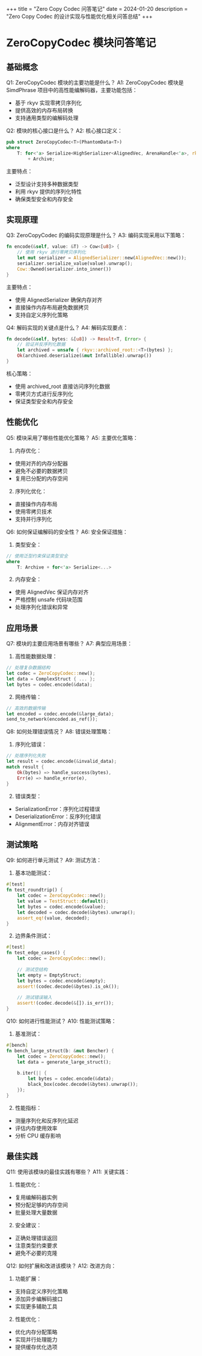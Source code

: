 +++
title = "Zero Copy Codec 问答笔记"
date = 2024-01-20
description = "Zero Copy Codec 的设计实现与性能优化相关问答总结"
+++

# ZeroCopyCodec 模块问答笔记

## 基础概念

Q1: ZeroCopyCodec 模块的主要功能是什么？
A1: ZeroCopyCodec 模块是 SimdPhrase 项目中的高性能编解码器，主要功能包括：
- 基于 rkyv 实现零拷贝序列化
- 提供高效的内存布局转换
- 支持通用类型的编解码处理

Q2: 模块的核心接口是什么？
A2: 核心接口定义：
```rust
pub struct ZeroCopyCodec<T>(PhantomData<T>)
where
    T: for<'a> Serialize<HighSerializer<AlignedVec, ArenaHandle<'a>, rkyv::rancor::Error>>
        + Archive;
```
主要特点：
- 泛型设计支持多种数据类型
- 利用 rkyv 提供的序列化特性
- 确保类型安全和内存安全

## 实现原理

Q3: ZeroCopyCodec 的编码实现原理是什么？
A3: 编码实现采用以下策略：
```rust
fn encode(&self, value: &T) -> Cow<[u8]> {
    // 使用 rkyv 进行零拷贝序列化
    let mut serializer = AlignedSerializer::new(AlignedVec::new());
    serializer.serialize_value(value).unwrap();
    Cow::Owned(serializer.into_inner())
}
```
主要特点：
- 使用 AlignedSerializer 确保内存对齐
- 直接操作内存布局避免数据拷贝
- 支持自定义序列化策略

Q4: 解码实现的关键点是什么？
A4: 解码实现要点：
```rust
fn decode(&self, bytes: &[u8]) -> Result<T, Error> {
    // 验证并反序列化数据
    let archived = unsafe { rkyv::archived_root::<T>(bytes) };
    Ok(archived.deserialize(&mut Infallible).unwrap())
}
```
核心策略：
- 使用 archived_root 直接访问序列化数据
- 零拷贝方式进行反序列化
- 保证类型安全和内存安全

## 性能优化

Q5: 模块采用了哪些性能优化策略？
A5: 主要优化策略：
1. 内存优化：
- 使用对齐的内存分配器
- 避免不必要的数据拷贝
- 复用已分配的内存空间

2. 序列化优化：
- 直接操作内存布局
- 使用零拷贝技术
- 支持并行序列化

Q6: 如何保证编解码的安全性？
A6: 安全保证措施：
1. 类型安全：
```rust
// 使用泛型约束保证类型安全
where
    T: Archive + for<'a> Serialize<...>
```

2. 内存安全：
- 使用 AlignedVec 保证内存对齐
- 严格控制 unsafe 代码块范围
- 处理序列化错误和异常

## 应用场景

Q7: 模块的主要应用场景有哪些？
A7: 典型应用场景：
1. 高性能数据处理：
```rust
// 处理复杂数据结构
let codec = ZeroCopyCodec::new();
let data = ComplexStruct { ... };
let bytes = codec.encode(&data);
```

2. 网络传输：
```rust
// 高效的数据传输
let encoded = codec.encode(&large_data);
send_to_network(encoded.as_ref());
```

Q8: 如何处理错误情况？
A8: 错误处理策略：
1. 序列化错误：
```rust
// 处理序列化失败
let result = codec.encode(&invalid_data);
match result {
    Ok(bytes) => handle_success(bytes),
    Err(e) => handle_error(e),
}
```

2. 错误类型：
- SerializationError：序列化过程错误
- DeserializationError：反序列化错误
- AlignmentError：内存对齐错误

## 测试策略

Q9: 如何进行单元测试？
A9: 测试方法：
1. 基本功能测试：
```rust
#[test]
fn test_roundtrip() {
    let codec = ZeroCopyCodec::new();
    let value = TestStruct::default();
    let bytes = codec.encode(&value);
    let decoded = codec.decode(&bytes).unwrap();
    assert_eq!(value, decoded);
}
```

2. 边界条件测试：
```rust
#[test]
fn test_edge_cases() {
    let codec = ZeroCopyCodec::new();
    
    // 测试空结构
    let empty = EmptyStruct;
    let bytes = codec.encode(&empty);
    assert!(codec.decode(&bytes).is_ok());
    
    // 测试错误输入
    assert!(codec.decode(&[]).is_err());
}
```

Q10: 如何进行性能测试？
A10: 性能测试策略：
1. 基准测试：
```rust
#[bench]
fn bench_large_struct(b: &mut Bencher) {
    let codec = ZeroCopyCodec::new();
    let data = generate_large_struct();
    
    b.iter(|| {
        let bytes = codec.encode(&data);
        black_box(codec.decode(&bytes).unwrap());
    });
}
```

2. 性能指标：
- 测量序列化和反序列化延迟
- 评估内存使用效率
- 分析 CPU 缓存影响

## 最佳实践

Q11: 使用该模块的最佳实践有哪些？
A11: 关键实践：
1. 性能优化：
- 复用编解码器实例
- 预分配足够的内存空间
- 批量处理大量数据

2. 安全建议：
- 正确处理错误返回
- 注意类型约束要求
- 避免不必要的克隆

Q12: 如何扩展和改进该模块？
A12: 改进方向：
1. 功能扩展：
- 支持自定义序列化策略
- 添加异步编解码接口
- 实现更多辅助工具

2. 性能优化：
- 优化内存分配策略
- 实现并行处理能力
- 提供缓存优化选项